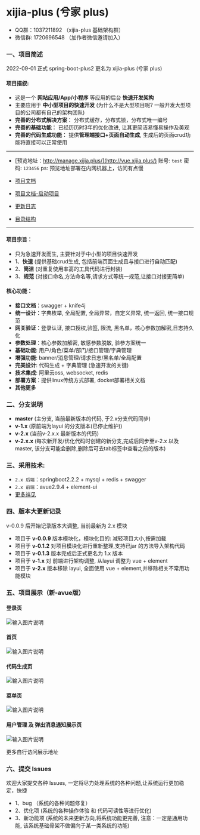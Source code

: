 # xijia-plus (兮家 plus)

- QQ群：1037211892 （xijia-plus 基础架构群）
- 微信群: 1720696548 （加作者微信邀请加入）

### 一、项目简述
2022-09-01 正式 spring-boot-plus2 更名为 xijia-plus (兮家 plus)

#### 项目描叙:
- 这是一个 **网站应用/App/小程序** 等应用的后台 **快速开发架构**
- 主要应用于 **中小型项目的快速开发** (为什么不是大型项目呢? 一般开发大型项目的公司都有自己的架构团队)
- **完善的分布式解决方案**： 分布式缓存，分布式锁，分布式唯一编号
- **完善的基础功能**： 已经历历时3年的优化改进, 让其更简洁易懂易操作及美观 
- **完善的代码生成功能**： 提供**管理端接口+页面自动生成**, 生成后的页面crud功能将直接可以正常使用

----------

- [预览地址：http://manage.xijia.plus/](http://vue.xijia.plus/)    账号: `test`  密码: `123456`
ps: 预览地址部署在内网机器上，访问有点慢

- [项目文档](https://gitee.com/wslxm/xijia-plus/wikis/pages)
- [项目文档-启动项目](https://gitee.com/wslxm/xijia-plus/wikis/%E5%BC%80%E5%A7%8B%E4%BD%BF%E7%94%A8/%E5%90%AF%E5%8A%A8%E9%A1%B9%E7%9B%AE)
- [更新日志](https://gitee.com/wslxm/xijia-plus/blob/2.x/%E7%9B%B8%E5%85%B3%E6%96%87%E6%A1%A3/%E6%9B%B4%E6%96%B0%E6%97%A5%E5%BF%97.md) 
- [目录结构](https://gitee.com/wslxm/xijia-plus/blob/2.x/%E7%9B%B8%E5%85%B3%E6%96%87%E6%A1%A3/2.x%20%E7%89%88%E6%9C%AC%E7%9B%AE%E5%BD%95%E7%BB%93%E6%9E%84.md)
----------

#### 项目宗旨：
 - 只为急速开发而生, 主要针对于中小型的项目快速开发
 - 1、**快速** (提供基础crud生成, 包括前端页面生成且与接口进行自动匹配)
 - 2、**简洁** (对重复使用率高的工具代码进行封装)
 - 3、**规范** (对接口命名,方法命名等,请求方式等统一规范,让接口对接更简单)

#### 核心功能：
- **接口文档**：swagger + knife4j
- **统一设计**：字典枚举, 全局配置, 全局异常，自定义异常, 统一返回, 统一接口规范
- **网关验证**：登录认证, 接口授权,验签, 限流, 黑名单，核心参数加解密,日志持久化
- **参数处理**：核心参数加解密, 敏感参数脱敏, 验参方案统一
- **基础功能**: 用户/角色/菜单/部门/接口管理/字典管理
- **增强功能**: banner/消息管理/请求日志/黑名单/全局配置
- **完美设计**: 代码生成 + 字典管理 (急速开发的关键)
- **技术集成**: 阿里云oss, websocket, redis
- **部署方案**：提供linux传统方式部署, docket部署相关文档
- **其他更多**


### 二、分支说明
- **master**  (主分支, 当前最新版本的代码, 于2.x分支代码同步)
- **v-1.x**   (原前端为layui 的分支版本(已停止维护))
- **v-2.x**   (当前v-2.x.x 最新版本的代码)
- **v-2.x.x**  (每次新开发/优化代码时创建的新分支,完成后同步至v-2.x 以及 master, 该分支可能会删除,删除后可去tab标签中查看之前的版本)

### 三、采用技术:
- `2.x 后端`：springboot2.2.2 + mysql + redis + swagger
- `2.x 前端`：avue2.9.4 + element-ui  
- [更多祥见](https://gitee.com/wslxm/spring-boot-plus2/wikis/%E5%BC%80%E5%A7%8B%E4%BD%BF%E7%94%A8/%E9%87%87%E7%94%A8%E6%8A%80%E6%9C%AF
) 

### 四、版本大更新记录
v-0.0.9 后开始记录版本大调整, 当前最新为 2.x 模块
- 项目于 **v-0.0.9** 版本模块化，模块化目的: 减轻项目大小,按需加载
- 项目于 **v-0.1.2** 对项目模块化进行重新整理,支持已jar 的方法导入架构代码
- 项目于 **v-0.1.3** 版本完成后正式更名为 1.x 版本
- 项目于 **v-1.x** 对 前端进行架构调整, 从layui 调整为 vue + element 
- 项目于 **v-2.x** 版本移除 layui, 全面使用 vue + element,并移除相关不常用功能模块


### 五、项目展示（新-avue版）

#### 登录页
![输入图片说明](https://images.gitee.com/uploads/images/2021/1208/201521_b4b0a90f_2208600.png "屏幕截图.png")

#### 首页

![输入图片说明](https://images.gitee.com/uploads/images/2021/1208/201610_83f931fa_2208600.png "屏幕截图.png")

#### 代码生成页

![输入图片说明](https://images.gitee.com/uploads/images/2021/1208/201654_cc2aa4fe_2208600.png "屏幕截图.png")

#### 菜单页

![输入图片说明](https://images.gitee.com/uploads/images/2021/1208/201741_80321125_2208600.png "屏幕截图.png")

#### 用户管理 及 弹出消息通知展示页
![输入图片说明](https://images.gitee.com/uploads/images/2021/1208/201902_11d194f7_2208600.png "屏幕截图.png")

更多自行访问展示地址

### 六、提交 lssues 

欢迎大家提交各种 lssues, 一定将尽力处理系统的各种问题,让系统运行更加稳定，快捷
- 1、bug （系统的各种问题修复）
- 2、优化项 (系统的各种操作体验 和 代码可读性等进行优化)
- 3、新功能项 (系统的未来更新方向,将系统功能更完善, 注意：一定是通用功能, 该系统基础骨架不做偏向于某一类系统的功能)

